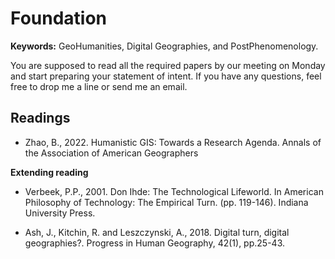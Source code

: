 # Foundation

**Keywords:** GeoHumanities, Digital Geographies, and PostPhenomenology.

 You are supposed to read all the required papers by our meeting on Monday and start preparing your statement of intent. If you have any questions, feel free to drop me a line or send me an email.

## Readings

* Zhao, B., 2022. Humanistic GIS: Towards a Research Agenda.  Annals of the Association of American Geographers


**Extending reading**


* Verbeek, P.P., 2001. Don Ihde: The Technological Lifeworld. In American Philosophy of Technology: The Empirical Turn. (pp. 119-146). Indiana University Press.

* Ash, J., Kitchin, R. and Leszczynski, A., 2018. Digital turn, digital geographies?. Progress in Human Geography, 42(1), pp.25-43.
